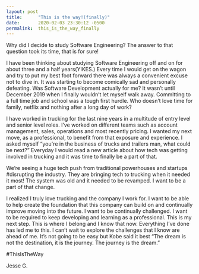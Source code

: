 ```yaml
---
layout: post
title:      "This is the way!(finally)"
date:       2020-02-03 23:30:12 -0500
permalink:  this_is_the_way_finally
---
```



Why did I decide to study Software Engineering? The answer to that question took its time, that is for sure!

I have been thinking about studying Software Engineering off and on for about three and a half years(YIKES.) Every time I would get on the wagon and try to put my best foot forward there was always a convenient excuse not to dive in. It was starting to become comically sad and personally defeating. Was Software Development actually for me? It wasn’t until December 2019 when I finally wouldn’t let myself walk away. Committing to a full time job and school was a tough first hurdle. Who doesn’t love time for family, netflix and nothing after a long day of work?

I have worked in trucking for the last nine years in a multitude of entry level and senior level roles. I’ve worked on different teams such as account management, sales, operations and most recently pricing. I wanted my next move, as a professional, to benefit from that exposure and experience. I asked myself “you're in the business of trucks and trailers man, what could be next?” Everyday I would read a new article about how tech was getting involved in trucking and it was time to finally be a part of that.

We’re seeing a huge tech push from traditional powerhouses and startups #disrupting the industry. They are bringing tech to trucking when it needed it most! The system was old and it needed to be revamped. I want to be a part of that change.

I realized I truly love trucking and the company I work for. I want to be able to help create the foundation that this company can build on and continually improve moving into the future. I want to be continually challenged. I want to be required to keep developing and learning as a professional. This is my next step. This is where I belong and I know that now. Everything I’ve done has led me to this. I can’t wait to explore the challenges that I know are ahead of me. It’s not going to be easy but Kobe said it best “The dream is not the destination, it is the journey. The journey is the dream.”

#ThisIsTheWay

Jesse G.



